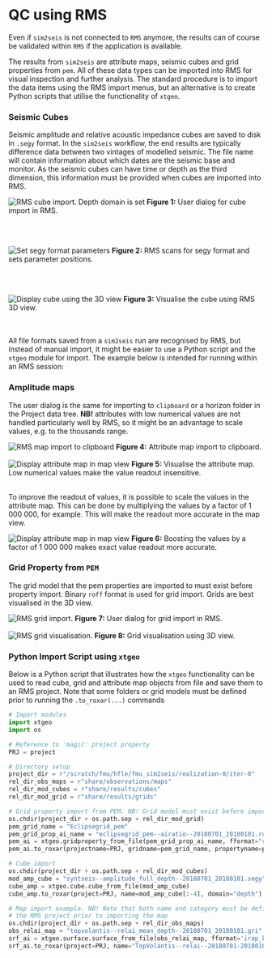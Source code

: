 # QC using RMS
Even if `sim2seis` is not connected to `RMS` anymore, the results can of course be validated within `RMS` if the 
application is available. 

The results from `sim2seis` are attribute maps, seismic cubes and grid properties from `pem`. All of these data types
can be imported into RMS for visual inspection and further analysis. The standard procedure is to import the data items
using the RMS import menus, but an alternative is to create Python scripts that utilise the functionality of `xtgeo`.

### Seismic Cubes
Seismic amplitude and relative acoustic impedance cubes are saved to disk in `.segy` format. In the `sim2seis` workflow,
the end results are typically difference data between two vintages of modelled seismic. The file name will contain
information about which dates are the seismic base and monitor. As the seismic cubes can have time or depth as the third
dimension, this information must be provided when cubes are imported into RMS.


<img src="./images/rms_cube_import.png" alt="RMS cube import. Depth domain is set">
<span id="figure-1-cube-import"><strong>Figure 1:</strong> User dialog for cube import in RMS.</span>

<br><br>

<img src="./images/rms_cube_format.png" alt="Set segy format parameters">
<span id="figure-2-cube-format"><strong>Figure 2:</strong> RMS scans for segy format and sets parameter positions.</span>

<br><br>

<img src="./images/rms_cube_display.png" alt="Display cube using the 3D view">
<span id="figure-3-cube-display"><strong>Figure 3:</strong> Visualise the cube using RMS 3D view.</span>

<br><br>
All file formats saved from a `sim2seis` run are recognised by RMS, but instead of manual import, it might be easier to
use a Python script and the `xtgeo` module for import. The example below is intended for running within an RMS session:

### Amplitude maps
The user dialog is the same for importing to `clipboard` or a horizon folder in the Project data tree. **NB!** 
attributes with low numerical values are not handled particularly well by RMS, so it might be an advantage to 
scale values, e.g. to the thousands range.

<img src="./images/attribute_map_to_clipboard.png" alt="RMS map import to clipboard">
<span id="figure-4-map-import"><strong>Figure 4:</strong> Attribute map import to clipboard.</span>
<br><br>

<img src="./images/map_display_low_values.png" alt="Display attribute map in map view">
<span id="figure-5-map-display"><strong>Figure 5:</strong> Visualise the attribute map. Low numerical values make the value readout insensitive.</span>
<br><br>

To improve the readout of values, it is possible to scale the values in the attribute map. This can be done by multiplying the values by a factor of 1 000 000, for example. This will make the readout more accurate in the map view.


<img src="./images/map_display_high_values.png" alt="Display attribute map in map view">
<span id="figure-6-map-display"><strong>Figure 6:</strong> Boosting the values by a factor of 1 000 000 makes exact value readout more accurate.</span>


### Grid Property from `PEM`
The grid model that the pem properties are imported to must exist before property import. Binary `roff` format is
used for grid import. Grids are best visualised in the 3D view.

<img src="./images/grid_import.png" alt="RMS grid import.">
<span id="figure-7-cube-import"><strong>Figure 7:</strong> User dialog for grid import in RMS.</span>
<br><br>

<img src="./images/grid_display.png" alt="RMS grid visualisation.">
<span id="figure-8-cube-import"><strong>Figure 8:</strong> Grid visualisation using 3D view.</span>

### Python Import Script using `xtgeo`
Below is a Python script that illustrates how the `xtgeo` functionality can be used to read cube, grid and attribute map
objects from file and save them to an RMS project. Note that some folders or grid models must be defined prior to 
running the `.to_roxar(...)` commands

```python
# Import modules
import xtgeo
import os

# Reference to 'magic' project property
PRJ = project

# Directory setup
project_dir = r"/scratch/fmu/hfle/fmu_sim2seis/realization-0/iter-0"
rel_dir_obs_maps = r"share/observations/maps"
rel_dir_mod_cubes = r"share/results/cubes"
rel_dir_mod_grid = r"share/results/grids"

# Grid property import from PEM. NB! Grid model must exist before import
os.chdir(project_dir + os.path.sep + rel_dir_mod_grid)
pem_grid_name = "Eclipsegrid_pem"
pem_grid_prop_ai_name = "eclipsegrid_pem--airatio--20180701_20180101.roff"
pem_ai = xtgeo.gridproperty_from_file(pem_grid_prop_ai_name, fformat="roff")
pem_ai.to_roxar(projectname=PRJ, gridname=pem_grid_name, propertyname=pem_grid_prop_ai_name[:-4])

# Cube import
os.chdir(project_dir + os.path.sep + rel_dir_mod_cubes)
mod_amp_cube = "syntseis--amplitude_full_depth--20180701_20180101.segy"
cube_amp = xtgeo.cube.cube_from_file(mod_amp_cube)
cube_amp.to_roxar(project=PRJ, name=mod_amp_cube[:-4], domain="depth")

# Map import example. NB! Note that both name and category must be defined in 
# the RMS project prior to importing the map
os.chdir(project_dir + os.path.sep + rel_dir_obs_maps)
obs_relai_map = "topvolantis--relai_mean_depth--20180701_20180101.gri"
srf_ai = xtgeo.surface.surface_from_file(obs_relai_map, fformat='irap_binary')
srf_ai.to_roxar(project=PRJ, name="TopVolantis--relai--20180701-20180101", category="RelAi")
```
